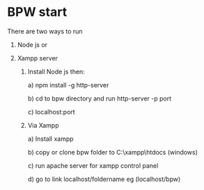# BPW start

There are two ways to run
1) Node js
or
2) Xampp server



	1) Install Node js then: 
	
		a) npm install -g http-server 

		b) cd to bpw directory and run http-server -p port

		c) localhost:port


	2) Via Xampp	

		a)  Install xampp 

		b)  copy or clone bpw  folder to C:\xampp\htdocs (windows)

		c) run apache server for xampp control panel

		d) go to link localhost/foldername eg (localhost/bpw)

